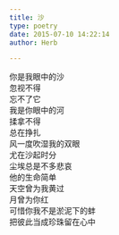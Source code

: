 ```yaml
---  
title: 沙  
type: poetry  
date: 2015-07-10 14:22:14  
author: Herb  

---  
```

你是我眼中的沙  
忽视不得  
忘不了它  
我是你眼中的河  
揉拿不得  
总在挣扎    
风一度吹湿我的双眼  
尤在沙起时分  
尘埃总是不多悲哀  
他的生命简单    
天空曾为我黄过  
月曾为你红  
可惜你我不是淤泥下的蚌  
把彼此当成珍珠留在心中